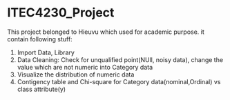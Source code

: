 # ITEC4230_Project
This project belonged to Hieuvu which used for academic purpose.
it contain following stuff:
1. Import Data, Library
2. Data Cleaning: Check for unqualified point(NUll, noisy data), change the value which are not numeric into Category data
3. Visualize the distribution of numeric data
4. Contigency table and Chi-square for Category data(nominal,Ordinal) vs class attribute(y)
